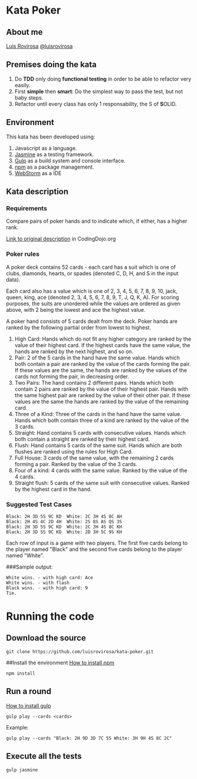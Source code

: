 # Kata Poker
## About me

[Luis Rovirosa](https://www.linkedin.com/in/luisrovirosa)
[@luisrovirosa](https://twitter.com/luisrovirosa)

## Premises doing the kata
1. Do **TDD** only doing **functional testing** in order to be able to refactor very easily.
2. First **simple** then **smart**: Do the simplest way to pass the test, but not baby steps.
3. Refactor until every class has only 1 responsability, the S of **S**OLID.

## Environment
This kata has been developed using:

1. Javascript as a language.
2. [Jasmine](http://jasmine.github.io/) as a testing framework.
3. [Gulp](http://gulpjs.com/) as a build system and console interface.
4. [npm](https://www.npmjs.com/) as a package management.
5. [WebStorm](https://www.jetbrains.com/webstorm/) as a IDE

## Kata description
### Requirements
Compare pairs of poker hands and to indicate which, if either, has a higher rank.

[Link to original description](http://codingdojo.org/cgi-bin/index.pl?KataPokerHands) in CodingDojo.org

### Poker rules
A poker deck contains 52 cards - each card has a suit which is one of clubs, diamonds, hearts, or spades (denoted C, D, H, and S in the input data).

Each card also has a value which is one of 2, 3, 4, 5, 6, 7, 8, 9, 10, jack, queen, king, ace (denoted 2, 3, 4, 5, 6, 7, 8, 9, T, J, Q, K, A). For scoring purposes, the suits are unordered while the values are ordered as given above, with 2 being the lowest and ace the highest value.

A poker hand consists of 5 cards dealt from the deck. Poker hands are ranked by the following partial order from lowest to highest.

1. High Card: Hands which do not fit any higher category are ranked by the value of their highest card. If the highest cards have the same value, the hands are ranked by the next highest, and so on.
2. Pair: 2 of the 5 cards in the hand have the same value. Hands which both contain a pair are ranked by the value of the cards forming the pair. If these values are the same, the hands are ranked by the values of the cards not forming the pair, in decreasing order.
3. Two Pairs: The hand contains 2 different pairs. Hands which both contain 2 pairs are ranked by the value of their highest pair. Hands with the same highest pair are ranked by the value of their other pair. If these values are the same the hands are ranked by the value of the remaining card.
4. Three of a Kind: Three of the cards in the hand have the same value. Hands which both contain three of a kind are ranked by the value of the 3 cards.
5. Straight: Hand contains 5 cards with consecutive values. Hands which both contain a straight are ranked by their highest card.
6. Flush: Hand contains 5 cards of the same suit. Hands which are both flushes are ranked using the rules for High Card.
7. Full House: 3 cards of the same value, with the remaining 2 cards forming a pair. Ranked by the value of the 3 cards.
8. Four of a kind: 4 cards with the same value. Ranked by the value of the 4 cards.
9. Straight flush: 5 cards of the same suit with consecutive values. Ranked by the highest card in the hand.

### Suggested Test Cases
	Black: 2H 3D 5S 9C KD  White: 2C 3H 4S 8C AH
	Black: 2H 4S 4C 2D 4H  White: 2S 8S AS QS 3S
	Black: 2H 3D 5S 9C KD  White: 2C 3H 4S 8C KH
	Black: 2H 3D 5S 9C KD  White: 2D 3H 5C 9S KH

Each row of input is a game with two players. The first five cards belong to the player named "Black" and the second five cards belong to the player named "White".

###Sample output:

	White wins. - with high card: Ace
	White wins. - with flash 
	Black wins. - with high card: 9
	Tie.


# Running the code
## Download the source
	git clone https://github.com/luisrovirosa/kata-poker.git
##Install the environment
[How to install npm](http://nodejs.org/download/)

	npm install
## Run a round
[How to install gulp](https://github.com/gulpjs/gulp/blob/master/docs/getting-started.md#getting-started)

	gulp play --cards <cards>
Example:

	gulp play --cards "Black: 2H 9D 3D 7C 5S White: 3H 9H 4S 8C 2C"
## Execute all the tests
	gulp jasmine
